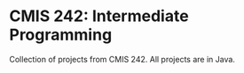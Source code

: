 # CMIS 242: Intermediate Programming

Collection of projects from CMIS 242. All projects are in Java.
